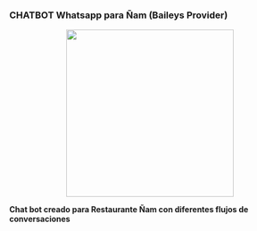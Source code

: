 ### CHATBOT Whatsapp para Ñam (Baileys Provider)

<p align="center">
  <img width="300" src="https://nam-gourmet.com/wp-content/uploads/2021/08/logopng_blanco-768x523.png">
</p>


**Chat bot creado para Restaurante Ñam con diferentes flujos de conversaciones**